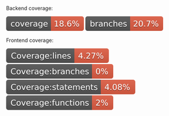 # 
Backend coverage:

![Coverage](.github/badges/jacoco.svg)
![Coverage](.github/badges/branches.svg) 

Frontend coverage:

![Coverage](.github/badges/badge-lines.svg)
![Coverage](.github/badges/badge-branches.svg)
![Coverage](.github/badges/badge-statements.svg)
![Coverage](.github/badges/badge-functions.svg)


